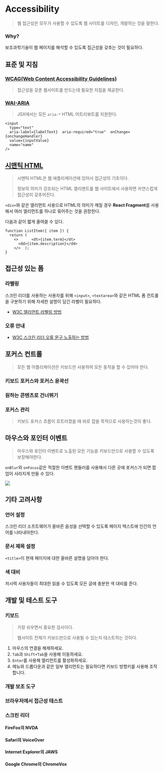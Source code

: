 # Accessibility

> 웹 접근성은 모두가 사용할 수 있도록 웹 사이트를 디자인, 개발하는 것을 말한다. 

### Why?

보조과학기술이 웹 페이지를 해석할 수 있도록 접근성을 갖추는 것이 필요하다.



## 표준 및 지침

### [WCAG(Web Content Accessibility Guidelines)](https://www.w3.org/WAI/standards-guidelines/wcag/)

> 접근성을 갖춘 웹사이트를 만드는데 필요한 지침을 제공한다.

### [WAI-ARIA](https://www.w3.org/WAI/standards-guidelines/aria/)

> JSX에서는 모든 `aria-*` HTML 어트리뷰트를 지원한다.

```react
<input
  type="text"
  aria-label={labelText}  aria-required="true"  onChange={onchangeHandler}
  value={inputValue}
  name="name"
/>
```

## [시맨틱 HTML](https://developer.mozilla.org/ko/docs/Web/HTML/Element)

> 시맨틱 HTML은 웹 애플리케이션에 있어서 접근성의 기초이다.
>
> 정보의 의미가 강조되는 HTML 엘리멘트를 웹 사이트에서 사용하면 자연스럽게 접근성이 갖추어진다. 

`<div>`와 같은 엘리먼트 사용으로 HTML의 의미가 깨질 경우 **React Fragment**를 사용해서 여러 엘리먼트를 하나로 묶어주는 것을 권장한다.

다음과 같이 짧게 줄여쓸 수 있다.

```react
function ListItem({ item }) {
  return (
    <>      <dt>{item.term}</dt>
      <dd>{item.description}</dd>
    </>  );
}
```

## 접근성 있는 폼

### 라벨링

스크린 리더를 사용하는 사용자를 위해 `<input>`,  `<textarea>`와 같은 HTML 폼 컨트롤을 구분하기 위해 자세한 설명이 담긴 라벨이 필요하다.

* [W3C 엘리먼트 라벨링 방법](https://www.w3.org/WAI/tutorials/forms/labels/)

### 오류 안내

* [W3C 스크린 리더 오류 문구 노출하는 방법](https://www.w3.org/WAI/tutorials/forms/notifications/)

## 포커스 컨트롤

> 모든 웹 어플리케이션은 키보드만 사용하여 모든 동작을 할 수 있어야 한다.

### 키보드 포커스와 포커스 윤곽선

### 원하는 콘텐츠로 건너뛰기

### 포커스 관리

> 키보드 포커스 흐름이 흐트러졌을 때 바로 잡을 목적으로 사용하는것이 좋다.

## 마우스와 포인터 이벤트

> 마우스와 포인터 이벤트로 노출된 모든 기능을 키보드만으로 사용할 수 있도록 보장해야한다.

`onBlur`와 `onFocus`같은 적절한 이벤트 핸들러를 사용해서 다른 곳에 포커스가 되면 팝업이 사라지게 만들 수 있다.

![](https://ko.reactjs.org/28ce2067489843caf05fe7ce22494542/blur-popover-close.gif)

## 기타 고려사항

### 언어 설정

스크린 리더 소프트웨어가 올바른 음성을 선택할 수 있도록 페이지 텍스트에 인간의 언어를 나타내야한다.

### 문서 제목 설정

`<title>`이 현재 페이지에 대한 올바른 설명을 담아야 한다.

### 색 대비

저시력 사용자들이 최대한 읽을 수 있도록 모든 글에 충분한 색 대비를 준다.

## 개발 및 테스트 도구

### 키보드

> 가장 쉬우면서 중요한 검사이다. 
>
> 웹사이트 전체가 키보드만으로 사용될 수 있는지 테스트하는 것이다.

1. 마우스의 연결을 해제하세요.
2. `Tab`과 `Shift+Tab`을 사용해 이동하세요.
3. `Enter`를 사용해 엘리먼트를 활성화하세요.
4. 메뉴와 드롭다운과 같은 일부 엘리먼트는 필요하다면 키보드 방향키를 사용해 조작합니다.

### 개발 보조 도구

### 브라우저에서 접근성 테스트

### 스크린 리더

#### FireFox의 NVDA

#### Safari의 VoiceOver

#### Internet Explorer의 JAWS

#### Google Chrome의 ChromeVox

